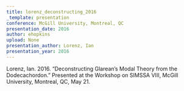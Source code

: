 ```yaml
---
title: lorenz_deconstructing_2016
_template: presentation
conference: McGill University, Montreal, QC
presentation_date: 2016
author: ehopkins
upload: None
presentation_author: Lorenz, Ian
presentation_year: 2016
---
```

Lorenz, Ian. 2016. “Deconstructing Glarean’s Modal Theory from the Dodecachordon.” Presented at the Workshop on SIMSSA VIII, McGill University, Montreal, QC, May 21.